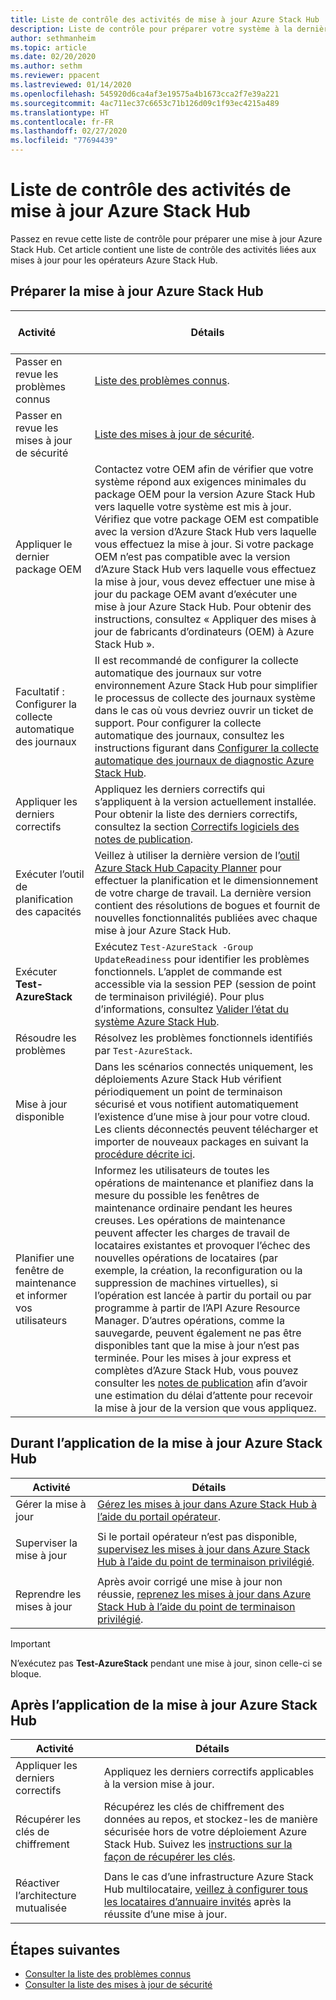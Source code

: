 ```yaml
---
title: Liste de contrôle des activités de mise à jour Azure Stack Hub
description: Liste de contrôle pour préparer votre système à la dernière mise à jour Azure Stack Hub.
author: sethmanheim
ms.topic: article
ms.date: 02/20/2020
ms.author: sethm
ms.reviewer: ppacent
ms.lastreviewed: 01/14/2020
ms.openlocfilehash: 545920d6ca4af3e19575a4b1673cca2f7e39a221
ms.sourcegitcommit: 4ac711ec37c6653c71b126d09c1f93ec4215a489
ms.translationtype: HT
ms.contentlocale: fr-FR
ms.lasthandoff: 02/27/2020
ms.locfileid: "77694439"
---
```

# <a name="azure-stack-hub-update-activity-checklist"></a>Liste de contrôle des activités de mise à jour Azure Stack Hub

Passez en revue cette liste de contrôle pour préparer une mise à jour Azure Stack Hub. Cet article contient une liste de contrôle des activités liées aux mises à jour pour les opérateurs Azure Stack Hub.

## <a name="prepare-for-azure-stack-hub-update"></a>Préparer la mise à jour Azure Stack Hub

| &nbsp; &nbsp; &nbsp; &nbsp; &nbsp; &nbsp; &nbsp; &nbsp; &nbsp; &nbsp; &nbsp; Activité &nbsp; &nbsp; &nbsp; &nbsp; &nbsp; &nbsp; &nbsp; &nbsp; &nbsp; &nbsp; &nbsp;                   | Détails                                                   |
|------------------------------|-----------------------------------------------------------|
| Passer en revue les problèmes connus     | [Liste des problèmes connus](known-issues.md).                |
| Passer en revue les mises à jour de sécurité | [Liste des mises à jour de sécurité](release-notes-security-updates.md).      |
| Appliquer le dernier package OEM | Contactez votre OEM afin de vérifier que votre système répond aux exigences minimales du package OEM pour la version Azure Stack Hub vers laquelle votre système est mis à jour. Vérifiez que votre package OEM est compatible avec la version d’Azure Stack Hub vers laquelle vous effectuez la mise à jour. Si votre package OEM n’est pas compatible avec la version d’Azure Stack Hub vers laquelle vous effectuez la mise à jour, vous devez effectuer une mise à jour du package OEM avant d’exécuter une mise à jour Azure Stack Hub. Pour obtenir des instructions, consultez « Appliquer des mises à jour de fabricants d’ordinateurs (OEM) à Azure Stack Hub ». |
| Facultatif : Configurer la collecte automatique des journaux | Il est recommandé de configurer la collecte automatique des journaux sur votre environnement Azure Stack Hub pour simplifier le processus de collecte des journaux système dans le cas où vous devriez ouvrir un ticket de support. Pour configurer la collecte automatique des journaux, consultez les instructions figurant dans [Configurer la collecte automatique des journaux de diagnostic Azure Stack Hub](azure-stack-configure-automatic-diagnostic-log-collection.md). |
| Appliquer les derniers correctifs | Appliquez les derniers correctifs qui s’appliquent à la version actuellement installée. Pour obtenir la liste des derniers correctifs, consultez la section [Correctifs logiciels des notes de publication](release-notes.md). |
| Exécuter l’outil de planification des capacités | Veillez à utiliser la dernière version de l’[outil Azure Stack Hub Capacity Planner](azure-stack-capacity-planning-overview.md) pour effectuer la planification et le dimensionnement de votre charge de travail. La dernière version contient des résolutions de bogues et fournit de nouvelles fonctionnalités publiées avec chaque mise à jour Azure Stack Hub. |
| Exécuter **Test-AzureStack** | Exécutez `Test-AzureStack -Group UpdateReadiness` pour identifier les problèmes fonctionnels. L’applet de commande est accessible via la session PEP (session de point de terminaison privilégié). Pour plus d’informations, consultez [Valider l’état du système Azure Stack Hub](azure-stack-diagnostic-test.md). |
| Résoudre les problèmes | Résolvez les problèmes fonctionnels identifiés par `Test-AzureStack`. |
| Mise à jour disponible | Dans les scénarios connectés uniquement, les déploiements Azure Stack Hub vérifient périodiquement un point de terminaison sécurisé et vous notifient automatiquement l’existence d’une mise à jour pour votre cloud. Les clients déconnectés peuvent télécharger et importer de nouveaux packages en suivant la [procédure décrite ici](azure-stack-apply-updates.md). |
| Planifier une fenêtre de maintenance et informer vos utilisateurs | Informez les utilisateurs de toutes les opérations de maintenance et planifiez dans la mesure du possible les fenêtres de maintenance ordinaire pendant les heures creuses. Les opérations de maintenance peuvent affecter les charges de travail de locataires existantes et provoquer l’échec des nouvelles opérations de locataires (par exemple, la création, la reconfiguration ou la suppression de machines virtuelles), si l’opération est lancée à partir du portail ou par programme à partir de l’API Azure Resource Manager. D’autres opérations, comme la sauvegarde, peuvent également ne pas être disponibles tant que la mise à jour n’est pas terminée. Pour les mises à jour express et complètes d’Azure Stack Hub, vous pouvez consulter les [notes de publication](release-notes.md) afin d’avoir une estimation du délai d’attente pour recevoir la mise à jour de la version que vous appliquez. |

## <a name="during-azure-stack-hub-update"></a>Durant l’application de la mise à jour Azure Stack Hub

| Activité | Détails |
|--------------------|------------------------------------------------------------------------------------------------------|
| Gérer la mise à jour |[Gérez les mises à jour dans Azure Stack Hub à l’aide du portail opérateur](azure-stack-updates.md). |
|  |  |
| Superviser la mise à jour | Si le portail opérateur n’est pas disponible, [supervisez les mises à jour dans Azure Stack Hub à l’aide du point de terminaison privilégié](azure-stack-monitor-update.md). |
|  |  |
| Reprendre les mises à jour | Après avoir corrigé une mise à jour non réussie, [reprenez les mises à jour dans Azure Stack Hub à l’aide du point de terminaison privilégié](azure-stack-monitor-update.md). |

> [!IMPORTANT]  
> N’exécutez pas **Test-AzureStack** pendant une mise à jour, sinon celle-ci se bloque.

## <a name="after-azure-stack-hub-update"></a>Après l’application de la mise à jour Azure Stack Hub

| Activité | Détails |
|--------------------------|----------------------------------------------------------------------------------------------------------------------------------------------------------------|
| Appliquer les derniers correctifs | Appliquez les derniers correctifs applicables à la version mise à jour. |
| Récupérer les clés de chiffrement | Récupérez les clés de chiffrement des données au repos, et stockez-les de manière sécurisée hors de votre déploiement Azure Stack Hub. Suivez les [instructions sur la façon de récupérer les clés](azure-stack-security-bitlocker.md). |
|  |  |
| Réactiver l’architecture mutualisée | Dans le cas d’une infrastructure Azure Stack Hub multilocataire, [veillez à configurer tous les locataires d’annuaire invités](azure-stack-enable-multitenancy.md#configure-guest-directory) après la réussite d’une mise à jour. |

## <a name="next-steps"></a>Étapes suivantes

- [Consulter la liste des problèmes connus](known-issues.md)
- [Consulter la liste des mises à jour de sécurité](release-notes-security-updates.md)

